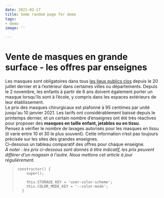 ```yaml
---
date: 2021-02-17
title: Some random page for demo
tags:
- demo
image: ''

---
```

# Vente de masques en grande surface - les offres par enseignes

Les masques sont obligatoires dans tous [les lieux publics clos](https://solidarites-sante.gouv.fr/soins-et-maladies/maladies/maladies-infectieuses/coronavirus/tout-savoir-sur-la-covid-19/article/port-du-masque-grand-public-obligatoire-en-lieux-clos-faq) depuis le 20 juillet dernier et à l’extérieur dans certaines villes ou départements. Depuis le 2 novembre, les enfants à partir de 6 ans doivent également porter un masque lorsqu’ils sont à l’école, y compris dans les espaces extérieurs de leur établissement.  
Le prix des masques chirurgicaux est plafonné à 95 centimes par unité jusqu'au 10 janvier 2021. Les tarifs ont considérablement baissé depuis le printemps dernier, et un certain nombre d’enseignes ont été très réactives pour proposer des **masques en taille enfant, jetables ou en tissu**.  
Pensez à vérifier le nombre de lavages autorisés pour les masques en tissu (il varie entre 10 et 30 le plus souvent). Cette information n’est pas toujours précisée sur les sites des grandes enseignes.  
Ci-dessous un tableau comparatif des offres pour chaque enseigne.  
_À noter : les prix ci-dessous sont donnés à titre indicatif, les prix peuvent différer d'un magasin à l'autre. Nous mettons cet article à jour régulièrement._

>     constructor() {
>         super();
>     
>         this.STORAGE_KEY = 'user-color-scheme';
>         this.COLOR_MODE_KEY = '--color-mode';
>       }